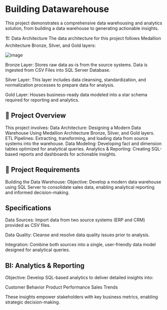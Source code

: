# Building Datawarehouse

This project demonstrates a comprehensive data warehousing and analytics solution, from building a data warehouse to generating actionable insights. 

🏗️ Data Architecture
The data architecture for this project follows Medallion Architecture Bronze, Silver, and Gold layers:

![image](https://github.com/user-attachments/assets/ee3c8527-ae4b-4f40-bdf3-b5a3a2ba8e49)

Bronze Layer: Stores raw data as-is from the source systems. Data is ingested from CSV Files into SQL Server Database.

Silver Layer: This layer includes data cleansing, standardization, and normalization processes to prepare data for analysis.

Gold Layer: Houses business-ready data modeled into a star schema required for reporting and analytics.

## 📖 Project Overview

This project involves:
Data Architecture: Designing a Modern Data Warehouse Using Medallion Architecture Bronze, Silver, and Gold layers.
ETL Pipelines: Extracting, transforming, and loading data from source systems into the warehouse.
Data Modeling: Developing fact and dimension tables optimized for analytical queries.
Analytics & Reporting: Creating SQL-based reports and dashboards for actionable insights.

## 🚀 Project Requirements

Building the Data Warehouse:
Objective: Develop a modern data warehouse using SQL Server to consolidate sales data, enabling analytical reporting and informed decision-making.

## Specifications

Data Sources: Import data from two source systems (ERP and CRM) provided as CSV files.

Data Quality: Cleanse and resolve data quality issues prior to analysis.

Integration: Combine both sources into a single, user-friendly data model designed for analytical queries.


## BI: Analytics & Reporting

Objective: Develop SQL-based analytics to deliver detailed insights into:

Customer Behavior
Product Performance
Sales Trends

These insights empower stakeholders with key business metrics, enabling strategic decision-making.
